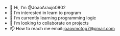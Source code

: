 - 👋 Hi, I’m @JoaoAraujo0802
- 👀 I’m interested in learn to program
- 🌱 I’m currently learning programming logic
- 💞️ I’m looking to collaborate on projects
- 📫 How to reach me email:joaovmotog7@gmail.com

<!---
JoaoAraujo0802/JoaoAraujo0802 is a ✨ special ✨ repository because its `README.md` (this file) appears on your GitHub profile.
You can click the Preview link to take a look at your changes.
--->
